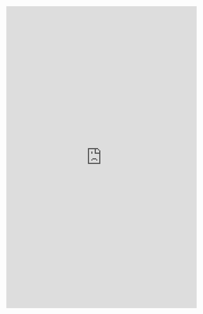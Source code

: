 <iframe class="repl" width="100%" height="800px" frameborder="0" src="https://repl.it/@azablan/threeOrSeven?lite=true"></iframe>
